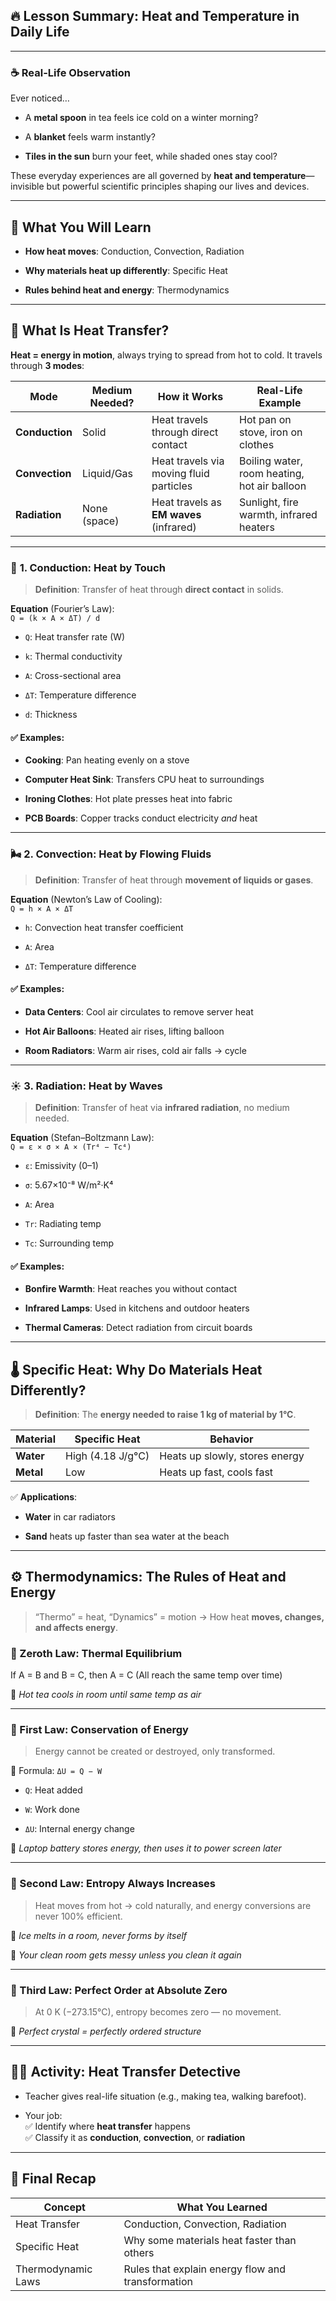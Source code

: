 ## 🔥 **Lesson Summary: Heat and Temperature in Daily Life**

---

### ☕ Real-Life Observation

Ever noticed…

- A **metal spoon** in tea feels ice cold on a winter morning?
    
- A **blanket** feels warm instantly?
    
- **Tiles in the sun** burn your feet, while shaded ones stay cool?
    

These everyday experiences are all governed by **heat and temperature**—invisible but powerful scientific principles shaping our lives and devices.

---

## 🧭 What You Will Learn

- **How heat moves**: Conduction, Convection, Radiation
    
- **Why materials heat up differently**: Specific Heat
    
- **Rules behind heat and energy**: Thermodynamics
    

---

## 🔁 What Is Heat Transfer?

**Heat = energy in motion**, always trying to spread from hot to cold. It travels through **3 modes**:

|Mode|Medium Needed?|How it Works|Real-Life Example|
|---|---|---|---|
|**Conduction**|Solid|Heat travels through direct contact|Hot pan on stove, iron on clothes|
|**Convection**|Liquid/Gas|Heat travels via moving fluid particles|Boiling water, room heating, hot air balloon|
|**Radiation**|None (space)|Heat travels as **EM waves** (infrared)|Sunlight, fire warmth, infrared heaters|

---

### 🔩 **1. Conduction: Heat by Touch**

> **Definition**: Transfer of heat through **direct contact** in solids.

**Equation** (Fourier’s Law):  
`Q = (k × A × ΔT) / d`

- `Q`: Heat transfer rate (W)
    
- `k`: Thermal conductivity
    
- `A`: Cross-sectional area
    
- `ΔT`: Temperature difference
    
- `d`: Thickness
    

#### ✅ Examples:

- **Cooking**: Pan heating evenly on a stove
    
- **Computer Heat Sink**: Transfers CPU heat to surroundings
    
- **Ironing Clothes**: Hot plate presses heat into fabric
    
- **PCB Boards**: Copper tracks conduct electricity _and_ heat
    

---

### 🌬️ **2. Convection: Heat by Flowing Fluids**

> **Definition**: Transfer of heat through **movement of liquids or gases**.

**Equation** (Newton’s Law of Cooling):  
`Q = h × A × ΔT`

- `h`: Convection heat transfer coefficient
    
- `A`: Area
    
- `ΔT`: Temperature difference
    

#### ✅ Examples:

- **Data Centers**: Cool air circulates to remove server heat
    
- **Hot Air Balloons**: Heated air rises, lifting balloon
    
- **Room Radiators**: Warm air rises, cold air falls → cycle
    

---

### ☀️ **3. Radiation: Heat by Waves**

> **Definition**: Transfer of heat via **infrared radiation**, no medium needed.

**Equation** (Stefan–Boltzmann Law):  
`Q = ε × σ × A × (Tr⁴ − Tc⁴)`

- `ε`: Emissivity (0–1)
    
- `σ`: 5.67×10⁻⁸ W/m²·K⁴
    
- `A`: Area
    
- `Tr`: Radiating temp
    
- `Tc`: Surrounding temp
    

#### ✅ Examples:

- **Bonfire Warmth**: Heat reaches you without contact
    
- **Infrared Lamps**: Used in kitchens and outdoor heaters
    
- **Thermal Cameras**: Detect radiation from circuit boards
    

---

## 🌡️ Specific Heat: Why Do Materials Heat Differently?

> **Definition**: The **energy needed to raise 1 kg of material by 1°C**.

|Material|Specific Heat|Behavior|
|---|---|---|
|**Water**|High (4.18 J/g°C)|Heats up slowly, stores energy|
|**Metal**|Low|Heats up fast, cools fast|

✅ **Applications**:

- **Water** in car radiators
    
- **Sand** heats up faster than sea water at the beach
    

---

## ⚙️ Thermodynamics: The Rules of Heat and Energy

> “Thermo” = heat, “Dynamics” = motion → How heat **moves, changes, and affects energy**.

### 🔹 Zeroth Law: **Thermal Equilibrium**

If A = B and B = C, then A = C (All reach the same temp over time)

🧊 _Hot tea cools in room until same temp as air_

---

### 🔹 First Law: **Conservation of Energy**

> Energy cannot be created or destroyed, only transformed.

📝 Formula: `ΔU = Q − W`

- `Q`: Heat added
    
- `W`: Work done
    
- `ΔU`: Internal energy change
    

🔋 _Laptop battery stores energy, then uses it to power screen later_

---

### 🔹 Second Law: **Entropy Always Increases**

> Heat moves from hot → cold naturally, and energy conversions are never 100% efficient.

🧊 _Ice melts in a room, never forms by itself_

🧹 _Your clean room gets messy unless you clean it again_

---

### 🔹 Third Law: **Perfect Order at Absolute Zero**

> At 0 K (−273.15°C), entropy becomes zero — no movement.

💎 _Perfect crystal = perfectly ordered structure_

---

## 🕵️‍♂️ Activity: **Heat Transfer Detective**

- Teacher gives real-life situation (e.g., making tea, walking barefoot).
    
- Your job:  
    ✅ Identify where **heat transfer** happens  
    ✅ Classify it as **conduction**, **convection**, or **radiation**
    

---

## 🧠 Final Recap

| Concept            | What You Learned                                  |
| ------------------ | ------------------------------------------------- |
| Heat Transfer      | Conduction, Convection, Radiation                 |
| Specific Heat      | Why some materials heat faster than others        |
| Thermodynamic Laws | Rules that explain energy flow and transformation |
